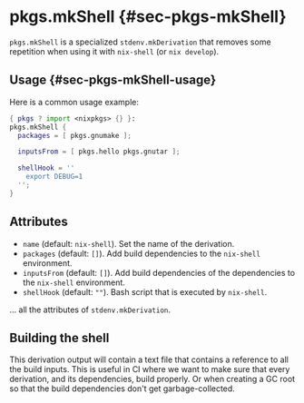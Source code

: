 # pkgs.mkShell {#sec-pkgs-mkShell}

`pkgs.mkShell` is a specialized `stdenv.mkDerivation` that removes some
repetition when using it with `nix-shell` (or `nix develop`).

## Usage {#sec-pkgs-mkShell-usage}

Here is a common usage example:

```nix
{ pkgs ? import <nixpkgs> {} }:
pkgs.mkShell {
  packages = [ pkgs.gnumake ];

  inputsFrom = [ pkgs.hello pkgs.gnutar ];

  shellHook = ''
    export DEBUG=1
  '';
}
```

## Attributes

* `name` (default: `nix-shell`). Set the name of the derivation.
* `packages` (default: `[]`). Add build dependencies to the `nix-shell` environment.
* `inputsFrom` (default: `[]`). Add build dependencies of the dependencies to the `nix-shell` environment.
* `shellHook` (default: `""`). Bash script that is executed by `nix-shell`.

... all the attributes of `stdenv.mkDerivation`.

## Building the shell

This derivation output will contain a text file that contains a reference to
all the build inputs. This is useful in CI where we want to make sure that
every derivation, and its dependencies, build properly. Or when creating a GC
root so that the build dependencies don't get garbage-collected.
